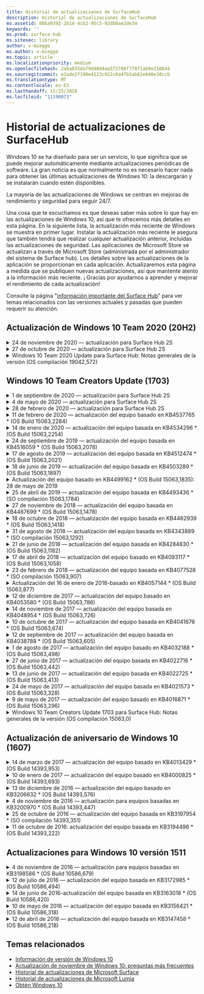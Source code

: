 ```yaml
---
title: Historial de actualizaciones de SurfaceHub
description: Historial de actualizaciones de SurfaceHub
ms.assetid: d66a9392-2b14-4cb2-95c3-92db0ae2de34
keywords: ''
ms.prod: surface-hub
ms.sitesec: library
author: v-miegge
ms.author: v-miegge
ms.topic: article
ms.localizationpriority: medium
ms.openlocfilehash: 2aba835da79d40d4ae5f2786f77071ab9e210844
ms.sourcegitcommit: e2ade2f198e4123c922c6a4fb5ab61e040e38ccb
ms.translationtype: MT
ms.contentlocale: es-ES
ms.lasthandoff: 11/25/2020
ms.locfileid: "11190073"
---
```

# Historial de actualizaciones de SurfaceHub

Windows 10 se ha diseñado para ser un servicio, lo que significa que se puede mejorar automáticamente mediante actualizaciones periódicas de software. La gran noticia es que normalmente no es necesario hacer nada para obtener las últimas actualizaciones de Windows 10: la descargarán y se instalarán cuando estén disponibles.

La mayoría de las actualizaciones de Windows se centran en mejoras de rendimiento y seguridad para seguir 24/7.

Una cosa que te escuchamos es que deseas saber más sobre lo que hay en las actualizaciones de Windows 10, así que te ofrecemos más detalles en esta página. En la siguiente lista, la actualización más reciente de Windows se muestra en primer lugar. Instalar la actualización más reciente le asegura que también tendrá que realizar cualquier actualización anterior, incluidas las actualizaciones de seguridad. Las aplicaciones de Microsoft Store se actualizan a través de Microsoft Store (administrada por el administrador del sistema de Surface hub). Los detalles sobre las actualizaciones de la aplicación se proporcionan en cada aplicación.
Actualizaremos esta página a medida que se publiquen nuevas actualizaciones, así que mantente atento a la información más reciente. ¡ Gracias por ayudarnos a aprender y mejorar el rendimiento de cada actualización!

Consulte la página "[información importante del Surface Hub](https://support.microsoft.com/products/surface-devices/surface-hub)" para ver temas relacionados con las versiones actuales y pasadas que pueden requerir su atención.

## Actualización de Windows 10 Team 2020 (20H2)

<details>
<summary>24 de noviembre de 2020 — actualización para Surface Hub 2S</summary>

Esta actualización es específica de Surface Hub 2S y proporciona las actualizaciones de drivers y firmware que se describen a continuación:

* Actualización de firmware de Surface SMC-3.91.139.0
  * Mejorar la confiabilidad de los esperas conectados.
* Actualización de firmware Surface Touch-3.91.139.0
  * Mejorar la respuesta táctil de espera conectada.
* Actualización de firmware de audio USB Surface-3.91.139.0
* Actualización del firmware de la plumilla superficial-3.91.139.0
</details>

<details>
<summary>27 de octubre de 2020 — actualización para Surface Hub 2S</summary>

Esta actualización es específica de Surface Hub 2S y proporciona las actualizaciones de drivers y firmware que se describen a continuación:

* Actualización de firmware de agregador de Surface System-4.14.139.0
* Actualización de Surface UEFI-694.3386.768.0
</details>

<details>
<summary>Windows 10 Team 2020 Update para Surface Hub: Notas generales de la versión (OS compilación 19042,572)</summary>

Esta actualización para Surface Hub incluye mejoras de calidad y correcciones de seguridad. Las actualizaciones clave para Surface Hub, que aún no se han resaltado en el [historial de actualizaciones de Windows 10](https://support.microsoft.com/help/4581839/windows-10-update-history), se indican en la página "[novedades de la actualización de windows 10 Team 2020](https://docs.microsoft.com/surface-hub/surface-hub-2020-update-whats-new)".

Para obtener más información sobre la disponibilidad de actualizaciones por región, método de distribución y tipo de dispositivo, consulta la página "[instalar la actualización de Windows 10 Team 2020](https://docs.microsoft.com/surface-hub/surface-hub-2020-update)".
</details>

## Windows 10 Team Creators Update (1703)

<details>
<summary>1 de septiembre de 2020 — actualización para Surface Hub 2S</summary>

Esta actualización es específica de Surface Hub 2S y proporciona las actualizaciones de drivers y firmware que se describen a continuación:

* Actualización de firmware de Surface SMC-1.177.139.0
  * Mejora los escenarios de reparación de campo.
* Actualización de firmware de Surface SSD-5.14.139.0
  * Mejora la estabilidad del sistema.
* Controlador de concentrador serie de Surface: 9.40.139.0
  * Mejora la estabilidad del sistema.
</details>

<details>
<summary>4 de mayo de 2020 — actualización para Surface Hub 2S</summary>

Esta actualización es específica de Surface Hub 2S y proporciona las actualizaciones de drivers y firmware que se describen a continuación:

* Controlador de audio USB Surface-15.3.6.0
  * Mejora el rendimiento de audio direccional.
* Controlador de pantalla de audio Intel (R)-10.27.0.5
  * Mejora la pantalla compartida.
* Controlador de gráficos Intel (R)-26.20.100.7263
  * Mejora la estabilidad del sistema.
* Controlador del sistema Surface: 1.7.139.0
  * Mejora la estabilidad del sistema.
* Actualización de firmware de Surface SMC-1.176.139.0
  * Mejora la estabilidad del sistema.
</details>

<details>
<summary>28 de febrero de 2020 — actualización para Surface Hub 2S</summary>

Esta actualización es específica de Surface Hub 2S y proporciona las actualizaciones de drivers y firmware que se describen a continuación:

* Controlador de integración de superficie-13.46.139.0 
  * Mejora los escenarios de brillo de la pantalla.
* Controlador de Intel (R) Management Engine Interface-1914.12.0.1256
  * Mejora la estabilidad del sistema.
* Actualización de firmware de Surface SMC-1.161.139.0
  * Mejora el rendimiento de la batería del lápiz.
* Actualización de Surface UEFI-694.2938.768.0
  * Mejora la estabilidad del sistema.
</details>

<details>
<summary>11 de febrero de 2020 — actualización del equipo basado en KB4537765 * (OS Build 15063,2284)</summary>

Esta actualización para Surface Hub incluye mejoras de calidad y correcciones de seguridad. Las actualizaciones clave de Surface Hub, aún no resaltadas en el [historial de actualizaciones de Windows 10](https://support.microsoft.com/help/4018124/windows-10-update-history), incluyen:

* Resuelve un problema por el que otros participantes no pueden oír correctamente el Hub 2S durante las llamadas de Skype empresarial.
* Mejora la confiabilidad en algunos escenarios de uso del idioma árabe, hebreo y de derecha a izquierda en Surface Hub.

Consulte la guía del [Administrador de Surface Hub](https://docs.microsoft.com/surface-hub/) para habilitar o deshabilitar las características y los servicios del dispositivo.
*[KB4537765](https://support.microsoft.com/help/4537765)
</details>

<details>
<summary>14 de enero de 2020 — actualización del equipo basada en KB4534296 * (OS Build 15063,2254)</summary>

Esta actualización para Surface Hub incluye mejoras de calidad y correcciones de seguridad. Las actualizaciones clave de Surface Hub, aún no resaltadas en el [historial de actualizaciones de Windows 10](https://support.microsoft.com/help/4018124/windows-10-update-history), incluyen:

* Soluciona un problema con la recopilación de registros de Microsoft Surface Hub 2S.

Consulte la guía del [Administrador de Surface Hub](https://docs.microsoft.com/surface-hub/) para habilitar o deshabilitar las características y los servicios del dispositivo.
*[KB4534296](https://support.microsoft.com/help/4534296)
</details>

<details>
<summary>24 de septiembre de 2019 — actualización del equipo basada en KB4516059 * (OS Build 15063,2078)</summary>

Esta actualización para Surface Hub incluye mejoras de calidad y correcciones de seguridad. Las actualizaciones clave de Surface Hub, aún no resaltadas en el [historial de actualizaciones de Windows 10](https://support.microsoft.com/help/4018124/windows-10-update-history), incluyen:

 * Actualizar a la página de configuración de recuperación de Surface Hub 2S para reflejar de forma precisa las opciones de recuperación.
 * Actualizar a la pantalla de bienvenida de Surface Hub 2S para mejorar la reconocibilidad del dispositivo.
 * Se ha solucionado un problema con el fondo del shell de equipo de Windows que se muestra incorrectamente.
 * Se ha solucionado un problema con la configuración del diseño del menú Inicio al configurarlo con la Directiva MDM.
 * Se ha corregido un problema en Microsoft Edge que se produce al explorar algunos sitios Web internos.
 * Se ha corregido un problema en Skype empresarial que se produce cuando se presenta en el modo de pantalla completa.

Consulte la guía del [Administrador de Surface Hub](https://docs.microsoft.com/surface-hub/) para habilitar o deshabilitar las características y los servicios del dispositivo.
*[KB4503289](https://support.microsoft.com/help/4503289)
</details>

<details>
<summary>17 de agosto de 2019 — actualización del equipo basada en KB4512474 * (OS Build 15063,2021)</summary>

Esta actualización para Surface Hub incluye mejoras de calidad y correcciones de seguridad. Las actualizaciones clave de Surface Hub, aún no resaltadas en el [historial de actualizaciones de Windows 10](https://support.microsoft.com/help/4018124/windows-10-update-history), incluyen:

 * Garantiza que el video en el centro de configuración de 2 sea el modo "duplicado".
 * Mejora la fiabilidad en algunos escenarios de uso del idioma árabe en Surface Hub.

Consulte la guía del [Administrador de Surface Hub](https://docs.microsoft.com/surface-hub/) para habilitar o deshabilitar las características y los servicios del dispositivo.
*[KB4503289](https://support.microsoft.com/help/4503289)
 </details>

<details>
<summary>18 de junio de 2019 — actualización del equipo basada en KB4503289 * (OS Build 15063,1897)</summary>

Esta actualización para Surface Hub incluye mejoras de calidad y correcciones de seguridad. Las actualizaciones clave de Surface Hub, aún no resaltadas en el [historial de actualizaciones de Windows 10](https://support.microsoft.com/help/4018124/windows-10-update-history), incluyen:

* Soluciona un problema que impide que un usuario inicie sesión en un dispositivo Surface Hub de Microsoft con una cuenta de Azure Active Directory. Este problema se produce porque una sesión anterior no finalizó correctamente.
* Agrega compatibilidad con conexiones TLS 1,2 a proveedores de identidades y Exchange en escenarios de configuración de cuentas de dispositivos.
* Correcciones para mejorar la confiabilidad de la aplicación de diagnóstico de hardware en Hub 2S. 
* Corrección para mejorar la coherencia de la experiencia de configuración de primera ejecución en Hub 2S. 

Consulte la guía del [Administrador de Surface Hub](https://docs.microsoft.com/surface-hub/) para habilitar o deshabilitar las características y los servicios del dispositivo.
*[KB4503289](https://support.microsoft.com/help/4503289)
</details>

<details>
<summary>Actualización del equipo basado en KB4499162 * (OS Build 15063,1835): 28 de mayo de 2019</summary>

Esta actualización para Surface Hub incluye mejoras de calidad y correcciones de seguridad. Las actualizaciones clave de Surface Hub, aún no resaltadas en el [historial de actualizaciones de Windows 10](https://support.microsoft.com/help/4018124/windows-10-update-history), incluyen:

* Garantiza que a los usuarios de Surface Hub no se les solicite que introduzcan las credenciales de proxy después de habilitar la característica "usar credenciales de cuenta de dispositivo".
* Resuelve un problema por el que las conexiones de Skype fallan periódicamente porque el audio o vídeo no está usando el proxy correcto.
* Agrega compatibilidad con TLS 1,2 en Skype empresarial.
* Resuelve un error de conexión SIP en el cliente de Skype cuando el servidor de Skype tiene deshabilitado TLS 1,0 o TLS 1,1.

Consulte la guía del [Administrador de Surface Hub](https://docs.microsoft.com/surface-hub/) para habilitar o deshabilitar las características y los servicios del dispositivo.
*[KB4499162](https://support.microsoft.com/help/4499162)
</details>

<details>
<summary>25 de abril de 2019 — actualización del equipo basada en KB4493436 * (SO compilación 15063,1784)</summary>

Esta actualización para Surface Hub incluye mejoras de calidad y correcciones de seguridad. Las actualizaciones clave de Surface Hub, aún no resaltadas en el [historial de actualizaciones de Windows 10](https://support.microsoft.com/help/4018124/windows-10-update-history), incluyen:

* Resuelve el problema de sincronización de audio y vídeo con algunos dispositivos USB que están conectados al Surface Hub.

Consulte la guía del [Administrador de Surface Hub](https://docs.microsoft.com/surface-hub/) para habilitar o deshabilitar las características y los servicios del dispositivo.
*[KB4493436](https://support.microsoft.com/help/4493436)
</details>

<details>
<summary>27 de noviembre de 2018 — actualización del equipo basada en KB4467699 * (OS Build 15063,1478)</summary>

Esta actualización para Surface Hub incluye mejoras de calidad y correcciones de seguridad. Las actualizaciones clave de Surface Hub, aún no resaltadas en el [historial de actualizaciones de Windows 10](https://support.microsoft.com/help/4018124/windows-10-update-history), incluyen:

* Soluciona un problema que impide que algunos usuarios Signing-Inn "mis reuniones y archivos".

Consulte la guía del [Administrador de Surface Hub](https://docs.microsoft.com/surface-hub/) para habilitar o deshabilitar las características y los servicios del dispositivo.
*[KBKB4467699](https://support.microsoft.com/help/KB4467699)
</details>

<details>
<summary>18 de octubre de 2018 — actualización del equipo basada en KB4462939 * (OS Build 15063,1418)</summary>

Esta actualización para Surface Hub incluye mejoras de calidad y correcciones de seguridad. Las actualizaciones clave de Surface Hub, aún no resaltadas en el [historial de actualizaciones de Windows 10](https://support.microsoft.com/help/4018124/windows-10-update-history), incluyen:

* Soluciones de Skype para empresas: 
  * Resuelve el problema de conexión de Skype empresarial al volver de la suspensión.
  * Resuelve el problema de conexión de red de Skype empresarial cuando el dispositivo está conectado a Internet.
  * Resuelve el bloqueo de Skype empresarial al buscar usuarios desde el directorio
* Resuelve el problema por el que el concentrador informa por error de "no hay conexión a Internet" en los entornos de proxy empresarial.
* Implementó una característica que permite a los clientes realizar una nueva experiencia de pizarra.

Consulte la guía del [Administrador de Surface Hub](https://docs.microsoft.com/surface-hub/) para habilitar o deshabilitar las características y los servicios del dispositivo.
*[KB4462939](https://support.microsoft.com/help/4462939)
</details>

<details>
<summary>31 de agosto de 2018 — actualización del equipo basada en KB4343889 * (SO compilación 15063,1292)</summary>

Esta actualización para Surface Hub incluye mejoras de calidad y correcciones de seguridad. Las actualizaciones clave de Surface Hub, aún no resaltadas en el [historial de actualizaciones de Windows 10](https://support.microsoft.com/help/4018124/windows-10-update-history), incluyen:

* Agrega compatibilidad con Microsoft Teams
* Resuelve el problema de administración de tareas con el registro de Intune
* Permite a los administradores deshabilitar la mensajería instantánea y los servicios de correo electrónico para el concentrador
* Correcciones de errores adicionales y mejoras de confiabilidad para la aplicación Surface Hub de Skype empresarial

Consulte la guía del [Administrador de Surface Hub](https://docs.microsoft.com/surface-hub/) para habilitar o deshabilitar las características y los servicios del dispositivo.
*[KB4343889](https://support.microsoft.com/help/4343889)
</details>

<details>
<summary>21 de junio de 2018 — actualización del equipo basada en KB4284830 * (OS Build 15063,1182)</summary>

Esta actualización para Surface Hub incluye mejoras de calidad y correcciones de seguridad. Las actualizaciones clave de Surface Hub, aún no resaltadas en el [historial de actualizaciones de Windows 10](https://support.microsoft.com/help/4018124/windows-10-update-history), incluyen:

* Cambio de telemetría para apoyar los requisitos de RGPD en EMEA

Consulte la guía del [Administrador de Surface Hub](https://docs.microsoft.com/surface-hub/) para habilitar o deshabilitar las características y los servicios del dispositivo.
*[KB4284830](https://support.microsoft.com/help/KB4284830)
</details>

<details>
<summary>17 de abril de 2018 — actualización del equipo basado en KB4093117 * (OS Build 15063,1058)</summary>

Esta actualización para Surface Hub incluye mejoras de calidad y correcciones de seguridad. Las actualizaciones clave de Surface Hub, aún no resaltadas en el [historial de actualizaciones de Windows 10](https://support.microsoft.com/help/4018124/windows-10-update-history), incluyen:

* Resuelve un problema de proyección por cable
* Habilita la actualización masiva para determinadas directivas de MDM (administración de dispositivos móviles)
* Resuelve el problema de marcador telefónico con llamadas internacionales
* Soluciona el problema de resolución de la imagen cuando dos hubs de Surface se unen a la misma reunión
* Resuelve el error de administración de certificados de OMS (Operations Management Suite)
* Soluciona un problema de seguridad al limpiar al final de una sesión
* Se trata de la emisión de Miracast, cuando Surface Hub se especifica para los canales 149 a 165
  * Los canales 149 a 165 seguirán siendo inutilizables en Europa, Japón o Israel a causa de las normativas gubernamentales regionales

Consulte la guía del [Administrador de Surface Hub](https://docs.microsoft.com/surface-hub/) para habilitar o deshabilitar las características y los servicios del dispositivo.
*[KB4093117](https://support.microsoft.com/help/4093117)
</details>

<details>
<summary>23 de febrero de 2018 — actualización del equipo basada en KB4077528 * (SO compilación 15063,907)</summary>

Esta actualización para Surface Hub incluye mejoras de calidad y correcciones de seguridad. Las actualizaciones clave de Surface Hub, aún no resaltadas en el [historial de actualizaciones de Windows 10](https://support.microsoft.com/help/4018124/windows-10-update-history), incluyen:

* Se ha resuelto un problema que hacía que la configuración de MDM no se aplicara correctamente
* Proceso de limpieza mejorado

Consulte la guía del [Administrador de Surface Hub](https://docs.microsoft.com/surface-hub/) para habilitar o deshabilitar las características y los servicios del dispositivo.
*[KB4077528](https://support.microsoft.com/help/4077528)
</details>

<details>
<summary>Actualización del 16 de enero de 2018-basado en KB4057144 * (OS Build 15063,877)</summary>

Esta actualización para Surface Hub incluye mejoras de calidad y correcciones de seguridad. Las actualizaciones clave de Surface Hub, aún no resaltadas en el [historial de actualizaciones de Windows 10](https://support.microsoft.com/help/4018124/windows-10-update-history), incluyen:

* Agrega la capacidad de administrar el diseño del icono del menú Inicio a través de MDM
* Corrección de errores de MDM en la configuración de la rotación de contraseña

Consulte la guía del [Administrador de Surface Hub](https://docs.microsoft.com/surface-hub/) para habilitar o deshabilitar las características y los servicios del dispositivo.
*[KB4057144](https://support.microsoft.com/help/4057144)
</details>

<details>
<summary>12 de diciembre de 2017 — actualización del equipo basado en KB4053580 * (OS Build 15063,786)</summary>

Esta actualización para Surface Hub incluye mejoras de calidad y correcciones de seguridad. Las actualizaciones clave de Surface Hub, aún no resaltadas en el [historial de actualizaciones de Windows 10](https://support.microsoft.com/help/4018124/windows-10-update-history), incluyen:

* Resuelve los destellos de video de la cámara (desgarro o parpadeo) durante las llamadas de Skype empresarial
* Resuelve el problema de identificación de SSD del centro de notificaciones

Consulte la guía del [Administrador de Surface Hub](https://docs.microsoft.com/surface-hub/) para habilitar o deshabilitar las características y los servicios del dispositivo.
*[KB4053580](https://support.microsoft.com/help/4053580)
</details>

<details>
<summary>14 de noviembre de 2017 — actualización del equipo basada en KB4048954 * (OS Build 15063,726)</summary>

Esta actualización para Surface Hub incluye mejoras de calidad y correcciones de seguridad. Las actualizaciones clave de Surface Hub, aún no resaltadas en el [historial de actualizaciones de Windows 10](https://support.microsoft.com/help/4018124/windows-10-update-history), incluyen:

* Actualización de características que permite a los clientes habilitar la autenticación de red cableada de 802.1 x mediante la Directiva MDM.
* Actualización de características que permite a los usuarios seleccionar de forma dinámica una aplicación de su elección al abrir un archivo.
* Corrección que garantiza que finalizar la limpieza de la sesión elimina completamente todas las conexiones entre la cuenta del usuario y el dispositivo.
* Corrección de rendimiento que mejora el tiempo de limpieza y el tiempo de conexión de Miracast.
* Presenta la sencilla utilización de la autenticación durante las reuniones ad-Hock.
* Corrección que garantiza que los componentes de servicio usen el mismo proxy configurado en el dispositivo.
* Reduce y protege minuciosamente la telemetría transmitida por el dispositivo, lo que reduce el uso del ancho de banda.
* Habilita una característica que permite a los usuarios enviar comentarios a Microsoft después de que concluya una reunión.

Consulte la guía del [Administrador de Surface Hub](https://docs.microsoft.com/surface-hub/) para habilitar o deshabilitar las características y los servicios del dispositivo.
*[KB4048954](https://support.microsoft.com/help/4048954)
</details>

<details>
<summary>10 de octubre de 2017 — actualización del equipo basada en KB4041676 * (OS Build 15063,674)</summary>

Esta actualización para Surface Hub incluye mejoras de calidad y correcciones de seguridad. Las actualizaciones clave de Surface Hub, aún no resaltadas en el [historial de actualizaciones de Windows 10](https://support.microsoft.com/help/4018124/windows-10-update-history), incluyen:

* Skype Empresarial
  * Resuelve un problema que requería reiniciar el dispositivo al volver de la suspensión.
  * Arregla el problema con el que los contactos externos no se resolvieron a través de la cuenta Hub de Skype online.
* PowerPoint
  * Corrige un problema que causaba que algunas presentaciones de PowerPoint no se proyectaran en el Hub.
* General
  * Solución para resolver el problema en el que el administrador del sistema no pudo deshabilitar el puerto USB.

*[KB4041676](https://support.microsoft.com/help/4041676)
</details>

<details>
<summary>12 de septiembre de 2017 — actualización del equipo basada en KB4038788 * (OS Build 15063,605) </summary>

Esta actualización para Surface Hub incluye mejoras de calidad y correcciones de seguridad. Las actualizaciones clave de Surface Hub, aún no resaltadas en el [historial de actualizaciones de Windows 10](https://support.microsoft.com/help/4018124/windows-10-update-history), incluyen:

* Seguridad
  * Resuelve el problema con BitLocker cuando el dispositivo se reactiva de la suspensión.
* General
  * Reduce la frecuencia/cantidad de telemetría de estado del dispositivo, lo que mejora el rendimiento del sistema.
  * Corrige un problema que impide que el dispositivo recopile registros del sistema.

*[KB4038788](https://support.microsoft.com/help/4038788)
</details>

<details>
<summary>1 de agosto de 2017 — actualización del equipo basado en KB4032188 * (OS Build 15063,498)</summary>

* Skype Empresarial 
  * Resuelve el problema de Sign-In de Skype empresarial, que requirió Reintentar o reiniciar el sistema.
  * Resuelve la hora de la reunión de Skype empresarial que se muestra incorrectamente.
  * Soluciones para mejorar la fiabilidad de Skype Hub de Skype empresarial.

*[KB4032188](https://support.microsoft.com/help/4032188)
</details>

<details>
<summary>27 de junio de 2017 — actualización del equipo basada en KB4022716 * (OS Build 15063,442)</summary>

Esta actualización para Surface Hub incluye mejoras de calidad y correcciones de seguridad. Las actualizaciones clave de Surface Hub, aún no resaltadas en el [historial de actualizaciones de Windows 10](https://support.microsoft.com/help/4018124/windows-10-update-history), incluyen:

* Dirección: el controlador NVIDIA se bloquea y puede requerir un reinicio manual de Surface 84 "para apagarlo y requerir un reinicio manual.
* Se ha resuelto un problema que provocaba que algunas aplicaciones no se inicien en un Surface Hub de 84.

*[KB4022716](https://support.microsoft.com/help/4022716)
</details>

<details>
<summary>13 de junio de 2017 — actualización del equipo basada en KB4022725 * (OS Build 15063,413)</summary>

Esta actualización para Surface Hub incluye mejoras de calidad y correcciones de seguridad. Las actualizaciones clave de Surface Hub, aún no resaltadas en el [historial de actualizaciones de Windows 10](https://support.microsoft.com/help/4018124/windows-10-update-history), incluyen:

* General
  * Problemas al colocar la entrada de lápiz con lápices
  * Problema resuelto que provoca tiempo ampliado para la reunión de "limpieza"

*[KB4022725](https://support.microsoft.com/help/4022725)
</details>

<details>
<summary>24 de mayo de 2017 — actualización del equipo basada en KB4021573 * (OS Build 15063,328)</summary>

Esta actualización para Surface Hub incluye mejoras de calidad y correcciones de seguridad. Las actualizaciones clave de Surface Hub, aún no resaltadas en el [historial de actualizaciones de Windows 10](https://support.microsoft.com/help/4018124/windows-10-update-history), incluyen:

* General
  * Problema resuelto con la retención de configuración del proxy durante el problema de actualización

*[KB4021573](https://support.microsoft.com/help/4021573)
</details>

<details>
<summary>9 de mayo de 2017 — actualización del equipo basado en KB4016871 * (OS Build 15063,296)</summary>

Esta actualización para Surface Hub incluye mejoras de calidad y correcciones de seguridad. Las actualizaciones clave de Surface Hub, aún no resaltadas en el [historial de actualizaciones de Windows 10](https://support.microsoft.com/help/4018124/windows-10-update-history), incluyen:

* General
  * Problema de ciclo de suspensión/reactivación solucionado
  * Se han resuelto varios problemas de restablecimiento y recuperación
  * Problema de la pestaña historial de actualizaciones dirigidas
  * Problema al iniciar el servicio Miracast resuelto
* Aplicaciones
  * Error de actualización de paquete de aplicación fijo

*[KB4016871](https://support.microsoft.com/help/4016871)
</details>

<details>
<summary>Windows 10 Team Creators Update 1703 para Surface Hub: Notas generales de la versión (OS compilación 15063,0)</summary>

Esta actualización para Surface Hub incluye mejoras de calidad y correcciones de seguridad. Las actualizaciones clave de Surface Hub, aún no resaltadas en el [historial de actualizaciones de Windows 10](https://support.microsoft.com/help/4018124/windows-10-update-history), incluyen:

* Evolución de la experiencia de pantalla grande 
  * Se ha mejorado el carrusel de la reunión en la bienvenida y comienza
  * Unirse a reuniones y finalizar la sesión directamente desde el menú Inicio
  * Las aplicaciones pueden usar más de la pantalla durante una sesión
  * Controles de Skype simplificados
  * Mecanismos mejorados para proporcionar comentarios
* Acceder a mi contenido personal *
  * Inicio de sesión único personal desde bienvenida o Inicio
  * Unirse a reuniones y finalizar la sesión directamente desde el menú Inicio
  * Obtener acceso a archivos personales a través de OneDrive para la empresa directamente desde el inicio
  * Inicio de sesión de asistente pre-rellenado
  * Flujos de autenticación simplificados con aplicación "autenticador" * *
* Implementación & facilidad de administración 
  * Experiencia de OOBE simplificada mediante el aprovisionamiento masivo
  * Servicio de recuperación de dispositivos basado en la nube
  * Compatibilidad con certificados de cliente empresarial
  * Compatibilidad de credenciales de proxy mejorada
  * Agregado y/Improved compatibilidad con la configuración de calidad de servicio (QoS) de Skype
  * Se ha agregado funcionalidad para establecer el volumen del dispositivo predeterminado en la configuración
  * Compatibilidad de MDM mejorada con la [configuración](https://docs.microsoft.com/surface-hub/remote-surface-hub-management) de Surface Hub
* Seguridad mejorada 
  * Se ha agregado funcionalidad para restringir las unidades USB a solo BitLocker
  * Se ha agregado la capacidad de deshabilitar puertos USB a través de MDM
  * Se ha agregado la capacidad de deshabilitar la funcionalidad "reanudar sesión" en tiempo de espera
  * Adición de asistencia por cable de 802.1 x
* Audio y proyección
  * Mejoras de "altavoz humano" Dolby audio
  * Se redujo el sonido con la "plumilla pulsa" al usar el lápiz durante las llamadas de Skype empresarial
  * Se ha agregado compatibilidad con conexiones de infraestructura Miracast
* Correcciones de rendimiento y confiabilidad
  * Se han resuelto varios problemas de restablecimiento y recuperación
  * Problema de autenticación de Exchange Surface Hub solucionado al utilizar certificados de cliente
  * Mayor estabilidad de conexión de red y de credenciales Wi-Fi
  * Problemas de reproducción y sincronización de audio Miracast fijos durante la reproducción de vídeo
  * Se incluye una opción para deshabilitar el comportamiento de conexión automática

* La característica de inicio de sesión único requiere el uso de Office365 y OneDrive para la empresa * * consulte la guía de administración para conocer los requisitos de servicio

</details>

## Actualización de aniversario de Windows 10 (1607)

<details>
<summary>14 de marzo de 2017 — actualización del equipo basado en KB4013429 * (OS Build 14393,953)</summary>

Esta actualización para Surface Hub incluye mejoras de calidad y correcciones de seguridad. Las actualizaciones clave de Surface Hub, aún no resaltadas en el [historial de actualizaciones de Windows 10](https://support.microsoft.com/help/4018124/windows-10-update-history), incluyen:

* General
  * Corrección de seguridad del explorador de archivos para impedir la navegación a ubicaciones de archivos restringidas
* Skype Empresarial
  * Solucionar para solucionar la latencia durante la pantalla compartida basada en escritorio remoto

*[KB4013429](https://support.microsoft.com/help/4013429)
</details>

<details>
<summary>10 de enero de 2017 — actualización del equipo basado en KB4000825 * (OS Build 14393,693)</summary>

Esta actualización para Surface Hub incluye mejoras de calidad y correcciones de seguridad. Las actualizaciones clave de Surface Hub, aún no resaltadas en el [historial de actualizaciones de Windows 10](https://support.microsoft.com/help/4018124/windows-10-update-history), incluyen:

* Selección de las distribuciones del teclado 106/109 habilitadas para usar con teclados japoneses en Japonés

*[KB4000825](https://support.microsoft.com/help/4000825)
</details>

<details>
<summary>13 de diciembre de 2016 — actualización del equipo basado en KB3206632 * (OS Build 14393,576)</summary>

Esta actualización para Surface Hub incluye mejoras de calidad y correcciones de seguridad. Las actualizaciones clave de Surface Hub, aún no resaltadas en el [historial de actualizaciones de Windows 10](https://support.microsoft.com/help/4018124/windows-10-update-history), incluyen:

* Resuelve el problema de distorsión de audio de conexión cableada

*[KB3206632](https://support.microsoft.com/help/3206632)
</details>

<details>
<summary>4 de noviembre de 2016 — actualización para equipos basadas en KB3200970 * (OS Build 14393,447)</summary>

Esta actualización de la actualización de aniversario de Windows 10 (versión 1607) para Surface Hub incluye mejoras de calidad y correcciones de seguridad. Las actualizaciones clave de Surface Hub, aún no resaltadas en el [historial de actualizaciones de Windows 10](https://support.microsoft.com/help/4018124/windows-10-update-history), incluyen:

* Correcciones de errores de Skype empresarial para mejorar la fiabilidad

*[KB3200970](https://support.microsoft.com/help/3200970)
</details>

<details>
<summary>25 de octubre de 2016 — actualización del equipo basada en KB3197954 * (SO compilación 14393,351)</summary>

Esta actualización para Surface Hub incluye mejoras de calidad y correcciones de seguridad. Las actualizaciones clave de Surface Hub, aún no resaltadas en el [historial de actualizaciones de Windows 10](https://support.microsoft.com/help/4018124/windows-10-update-history), incluyen:

* Habilitar la nueva característica de suspensión en el sistema operativo y el BIOS para reducir el consumo de energía del Surface Hub y mejorar su fiabilidad a largo plazo
* General
  * Resuelve los escenarios en los que, en ocasiones, el teclado en pantalla no aparecía
  * Resuelve el turno de la aplicación pizarra que se produce en ocasiones al abrir una reunión programada
  * Resuelve un problema que impedía que los administradores cambiaran la contraseña del administrador local, después de restablecer el dispositivo
  * Cambio de resolución del BIOS con el seguimiento de la barra de estado durante el restablecimiento del dispositivo
  * Actualización de UEFI para resolver problemas de apagado

*[KB3197954](https://support.microsoft.com/help/3197954)
</details>

<details>
<summary>11 de octubre de 2016: actualización del equipo basada en KB3194496 * (OS Build 14393,222)</summary>

Esta actualización lleva la actualización de aniversario de Windows 10 Teams a Surface hub e incluye mejoras de calidad y correcciones de seguridad. (El dispositivo ejecutará la versión 1607 de Windows 10 una vez instalada). Las actualizaciones clave de Surface Hub, aún no resaltadas en el [historial de actualizaciones de Windows 10](https://support.microsoft.com/help/4018124/windows-10-update-history), incluyen:

* Skype Empresarial
  * Mejoras de rendimiento al unirse a reuniones, incluidos problemas al unirse a una reunión mediante cuentas federadas
  * Compatibilidad con pantalla compartida basada en vídeo (VBSS) ahora disponible en Skype empresarial para Surface Hub
  * Desconexión resuelta después de 5 minutos de tiempo de inactividad
  * Error de uso compartido de pantalla hub para Hub de Skype
  * Mejoras en el video de Skype, entre las que se incluyen:
    * Pérdida de video durante una reunión con varios presentadores de vídeo
    * Recorte de vídeo durante las llamadas
    * El vídeo de llamadas salientes no se muestra a los demás participantes
  * Problema solucionado con el error de inicio de sesión UPN
  * Problema solucionado con el teclado de marcado durante el uso de llamadas de protocolo de inicio de sesión (SIP)
* Pizarra
  * Ahora el usuario puede guardar y recuperar sesiones de pizarra con el servicio de OneDrive online (a través de la funcionalidad de uso compartido)
  * Se ha mejorado el inicio de whiteboard al quitar el lápiz del Dock
* Aplicaciones
  * Aplicación de OneDrive preinstalada para obtener acceso a sus archivos personales y de trabajo
  * Aplicación de fotos preinstaladas, para ver fotos y vídeos
  * Aplicación de PowerBI preinstalada, para ver paneles
  * Las aplicaciones de Office (Word, Excel y PowerPoint) están habilitadas para todas las entradas de lápiz
  * El borde de Surface Hub ahora es compatible con sitios web basados en Flash
* General
  * Selección de dispositivo de audio habilitado (para Surface Hub conectados con dispositivos de audio externos)
  * Compatibilidad habilitada para HDCP en el conector de salida de DisplayPort
  * La interfaz de usuario del sistema cambia a la configuración para la optimización de uso (consulte las [guías de usuario y de administrador](https://www.microsoft.com/surface/support/surface-hub) para obtener más información)
  * Corrección de errores y optimizaciones de rendimiento para acelerar el flujo de inicio de sesión de Azure Active Directory
  * Se necesita mucho más tiempo para restablecer y restaurar Surface Hub
  * Se ha agregado la interfaz de usuario de Windows Defender en configuración
  * Mejoras en la experiencia de inicio de la experiencia
  * Compatibilidad habilitada para una proyección inalámbrica superior a 1080p a través de Miracast, en dispositivos compatibles
  * Se ha resuelto "no hay conexión a Internet" y "es posible que las citas estén obsoletas".
  * Confiabilidad mejorada del teclado en pantalla
  * Compatibilidad adicional para crear paquetes de aprovisionamiento de Surface Hub con Windows Imaging & Configuration Designer (ICD) y una solución mejorada de supervisión de Surface Hub en Operations Management Suite (OMS)

*[KB3194496](https://support.microsoft.com/help/3194496)
</details>

## Actualizaciones para Windows 10 versión 1511

<details>
<summary>4 de noviembre de 2016 — actualización para equipos basadas en KB3198586 * (OS Build 10586,679)</summary>

Esta actualización para Surface Hub incluye mejoras de calidad y correcciones de seguridad que se describen en 1511 el [historial de actualizaciones de Windows 10](https://support.microsoft.com/help/4018124/windows-10-update-history). No hay elementos específicos del concentrador de superficie en esta actualización.

*[KB3198586](https://support.microsoft.com/help/3198586)
</details>

<details>
<summary>12 de julio de 2016 — actualización del equipo basada en KB3172985 * (OS Build 10586,494)</summary>

Esta actualización incluye mejoras de calidad y correcciones de seguridad. No se han introducido nuevas características del sistema operativo en esta actualización. Los cambios clave específicos de Surface Hub (los que no están incluidos en el [historial de actualizaciones de Windows 10](https://support.microsoft.com/help/4018124/windows-10-update-history)) incluyen:

* Problema corregido que causó el bloqueo del sistema de Windows
* Se ha corregido un problema que provocaba bloqueos de borde repetidos
* Problema corregido que causa el bloqueo del servicio de apagado
* Problema corregido en el que algunos datos de la aplicación no se quitaron correctamente después de una sesión
* Controlador NFC de Broadcom actualizado para mejorar el rendimiento de NFC
* Controlador de Marvell Wi-Fi actualizado para mejorar el rendimiento de Miracast
* Controlador NVIDIA actualizado para corregir un error de visualización en el que los dispositivos Surface Hub de 84 "muestran contenido atenuado o aproximado
* Se han corregido numerosos problemas de Skype empresarial, entre los que se incluyen: 
  * Problema que provocaba que Skype empresarial se desconecte durante las reuniones
  * Problema por el que los usuarios no pueden unirse a reuniones cuando el organizador de la reunión se encontraba en una configuración federada
  * Habilitar el uso compartido de aplicaciones de Skype empresarial
  * Problema que causó el bloqueo de la aplicación de Skype
* Se ha agregado una pregunta en "configuración" para informar a los usuarios de que el sistema operativo puede dañarse si el restablecimiento del dispositivo se interrumpe antes de su finalización.

*[KB3172985](https://support.microsoft.com/help/3172985)
</details>

<details>
<summary>14 de junio de 2016-actualización del equipo basada en KB3163018 * (OS Build 10586,420)</summary>

Esta actualización para Surface Hub incluye mejoras de calidad y correcciones de seguridad. No se han introducido nuevas características del sistema operativo en esta actualización. Las actualizaciones clave de Surface Hub, aún no resaltadas en el [historial de actualizaciones de Windows 10](https://support.microsoft.com/help/4018124/windows-10-update-history), incluyen:

* Versión restringida. Consulte el 12 de julio de 2016 — [KB3172985](https://support.microsoft.com/en-us/help/3172985) (versión de SO 10586,494) para obtener detalles sobre el paquete específico de Surface Hub

*[KB3163018](https://support.microsoft.com/help/3163018)
</details>

<details>
<summary>10 de mayo de 2016 — actualización del equipo basada en KB3156421 * (OS Build 10586,318)</summary>

Esta actualización para Surface Hub incluye mejoras de calidad y correcciones de seguridad. No se han introducido nuevas características del sistema operativo en esta actualización. Las actualizaciones clave de Surface Hub, aún no resaltadas en el [historial de actualizaciones de Windows 10](https://support.microsoft.com/help/4018124/windows-10-update-history), incluyen:

* Problema corregido que impedía que determinadas aplicaciones de la tienda (OneDrive) se instalaran
* Problema corregido que provocaba que la entrada táctil dejara de responder en las aplicaciones

*[KB3156421](https://support.microsoft.com/help/3156421)
</details>

<details>
<summary>12 de abril de 2016 — actualización del equipo basada en KB3147458 * (OS Build 10586,218)</summary>

Esta actualización para Surface Hub incluye mejoras de calidad y correcciones de seguridad. No se han introducido nuevas características del sistema operativo en esta actualización. Las actualizaciones clave de Surface Hub, aún no resaltadas en el [historial de actualizaciones de Windows 10](https://support.microsoft.com/help/4018124/windows-10-update-history), incluyen:

* Problema corregido en el que el nivel de volumen no se restableció correctamente entre sesiones

*[KB3147458](https://support.microsoft.com/help/3147458)
</details>

## Temas relacionados

* [Información de versión de Windows 10](https://go.microsoft.com/fwlink/p/?LinkId=724328)
* [Actualización de noviembre de Windows 10: preguntas más frecuentes](https://windows.microsoft.com/windows-10/windows-update-faq)
* [Historial de actualizaciones de Microsoft Surface](https://go.microsoft.com/fwlink/p/?LinkId=724327)
* [Historial de actualizaciones de Microsoft Lumia](https://go.microsoft.com/fwlink/p/?LinkId=785968)
* [Obtén Windows 10](https://go.microsoft.com/fwlink/p/?LinkId=616447)
